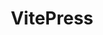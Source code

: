 ---
layout: home

title: VitePress

hero:
  name: VitePress
  text: Vite & Vue Powered Static Site Generator
  actions:
    - theme: brand
      text: Examples
      link: /home

features:
  - title: Emoji
    details: Emoji on features section
    icon: ⚡️
  - title: SVG
    details: SVG on features section
    icon:
      src: /vitepress.svg
      alt: VitePress Logo
  - title: PNG
    details: PNG on features section
    icon:
      src: /vitepress.png
      width: 48
      height: 48
      alt: VitePress Logo
  - title: Dark/Light SVG
    details: Dark/Light SVG on features section
    icon:
      dark: /pwa_dark.svg
      light: /pwa_light.svg
      alt: Vite PWA Logo
---